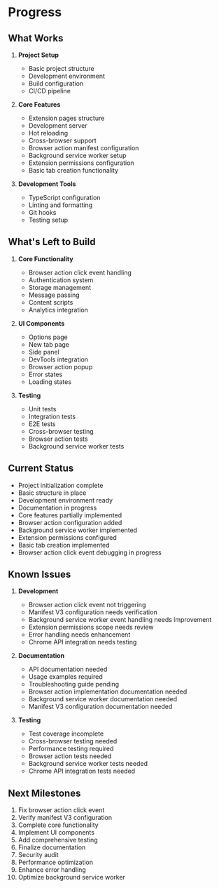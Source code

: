 # Progress

## What Works
1. **Project Setup**
   - Basic project structure
   - Development environment
   - Build configuration
   - CI/CD pipeline

2. **Core Features**
   - Extension pages structure
   - Development server
   - Hot reloading
   - Cross-browser support
   - Browser action manifest configuration
   - Background service worker setup
   - Extension permissions configuration
   - Basic tab creation functionality

3. **Development Tools**
   - TypeScript configuration
   - Linting and formatting
   - Git hooks
   - Testing setup

## What's Left to Build
1. **Core Functionality**
   - Browser action click event handling
   - Authentication system
   - Storage management
   - Message passing
   - Content scripts
   - Analytics integration

2. **UI Components**
   - Options page
   - New tab page
   - Side panel
   - DevTools integration
   - Browser action popup
   - Error states
   - Loading states

3. **Testing**
   - Unit tests
   - Integration tests
   - E2E tests
   - Cross-browser testing
   - Browser action tests
   - Background service worker tests

## Current Status
- Project initialization complete
- Basic structure in place
- Development environment ready
- Documentation in progress
- Core features partially implemented
- Browser action configuration added
- Background service worker implemented
- Extension permissions configured
- Basic tab creation implemented
- Browser action click event debugging in progress

## Known Issues
1. **Development**
   - Browser action click event not triggering
   - Manifest V3 configuration needs verification
   - Background service worker event handling needs improvement
   - Extension permissions scope needs review
   - Error handling needs enhancement
   - Chrome API integration needs testing

2. **Documentation**
   - API documentation needed
   - Usage examples required
   - Troubleshooting guide pending
   - Browser action implementation documentation needed
   - Background service worker documentation needed
   - Manifest V3 configuration documentation needed

3. **Testing**
   - Test coverage incomplete
   - Cross-browser testing needed
   - Performance testing required
   - Browser action tests needed
   - Background service worker tests needed
   - Chrome API integration tests needed

## Next Milestones
1. Fix browser action click event
2. Verify manifest V3 configuration
3. Complete core functionality
4. Implement UI components
5. Add comprehensive testing
6. Finalize documentation
7. Security audit
8. Performance optimization
9. Enhance error handling
10. Optimize background service worker 